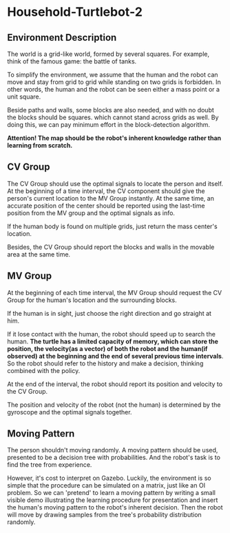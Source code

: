 # Household-Turtlebot-2
## Environment Description

The world is a grid-like world, formed by several squares. For example, think of the famous game: the battle of tanks.

  To simplify the environment, we assume that the human and the robot can move and stay from grid to grid while standing on two grids is forbidden. In other words,  the human and the robot can be seen either a mass point or a unit square. 

Beside paths and walls, some blocks are also needed, and with no doubt the blocks should be squares. which cannot stand across grids as well. By doing this, we can pay minimum effort in the block-detection algorithm.

**Attention! The map should be the robot's inherent knowledge rather than learning from scratch.**

## CV Group

The CV Group should use the optimal signals to locate the person and itself. At the beginning of a time interval, the CV component should give the person's current location to the MV Group instantly. At the same time, an accurate position of the center should be reported using the last-time position from the MV group and the optimal signals as info.

If the human body is found on multiple grids, just return the mass center's location.

Besides, the CV Group should report the blocks and walls in the movable area at the same time. 

## MV Group

 At the beginning of each time interval, the MV Group should request the CV Group for the human's location and the surrounding blocks. 

If the human is in sight, just choose the right direction and go straight at him.

If it lose contact with the human, the robot should speed up to search the human. **The turtle has a limited capacity of memory, which can store the position, the velocity(as a vector) of both the robot and the human(if observed) at the beginning and the end of several previous time intervals**. So the robot should refer to the history and make a decision, thinking combined with the policy.

At the end of the interval, the robot should report its position and velocity to the CV Group.

The position and velocity of the robot (not the human) is determined by the gyroscope and the optimal signals together.

## Moving Pattern

The person shouldn't moving randomly. A moving pattern should be used, presented to be a decision tree with probabilities. And the robot's task is to find the tree from experience. 

However, it's cost to interpret on Gazebo. Luckily, the environment is so simple that the procedure can be simulated on a matrix, just like an OI problem. So we can 'pretend' to learn a moving pattern by writing a small visible demo illustrating the learning procedure for presentation and insert the human's moving pattern to the robot's inherent decision. Then the robot will move by drawing samples from the tree's probability distribution randomly.
